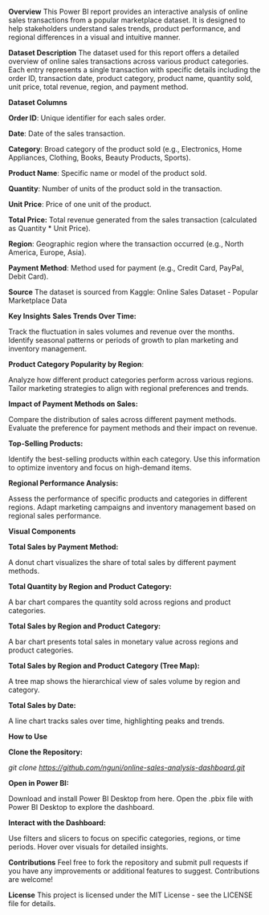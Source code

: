 **Overview**
This Power BI report provides an interactive analysis of online sales transactions from a popular marketplace dataset. It is designed to help stakeholders understand sales trends, product performance, and regional differences in a visual and intuitive manner.

**Dataset Description**
The dataset used for this report offers a detailed overview of online sales transactions across various product categories. Each entry represents a single transaction with specific details including the order ID, transaction date, product category, product name, quantity sold, unit price, total revenue, region, and payment method.

**Dataset Columns**

**Order ID**: Unique identifier for each sales order.

**Date**: Date of the sales transaction.

**Category**: Broad category of the product sold (e.g., Electronics, Home Appliances, Clothing, Books, Beauty Products, Sports).

**Product Name**: Specific name or model of the product sold.

**Quantity**: Number of units of the product sold in the transaction.

**Unit Price**: Price of one unit of the product.

**Total Price:** Total revenue generated from the sales transaction (calculated as Quantity * Unit Price).

**Region**: Geographic region where the transaction occurred (e.g., North America, Europe, Asia).

**Payment Method**: Method used for payment (e.g., Credit Card, PayPal, Debit Card).

**Source**
The dataset is sourced from Kaggle: Online Sales Dataset - Popular Marketplace Data

**Key Insights**
**Sales Trends Over Time:**

Track the fluctuation in sales volumes and revenue over the months.
Identify seasonal patterns or periods of growth to plan marketing and inventory management.

**Product Category Popularity by Region**:

Analyze how different product categories perform across various regions.
Tailor marketing strategies to align with regional preferences and trends.

**Impact of Payment Methods on Sales:**

Compare the distribution of sales across different payment methods.
Evaluate the preference for payment methods and their impact on revenue.

**Top-Selling Products:**

Identify the best-selling products within each category.
Use this information to optimize inventory and focus on high-demand items.

**Regional Performance Analysis:**

Assess the performance of specific products and categories in different regions.
Adapt marketing campaigns and inventory management based on regional sales performance.

**Visual Components**

**Total Sales by Payment Method:**

A donut chart visualizes the share of total sales by different payment methods.

**Total Quantity by Region and Product Category:**

A bar chart compares the quantity sold across regions and product categories.

**Total Sales by Region and Product Category:**

A bar chart presents total sales in monetary value across regions and product categories.

**Total Sales by Region and Product Category (Tree Map):**

A tree map shows the hierarchical view of sales volume by region and category.

**Total Sales by Date:**

A line chart tracks sales over time, highlighting peaks and trends.


**How to Use**

**Clone the Repository:**

_git clone https://github.com/nguni/online-sales-analysis-dashboard.git_

**Open in Power BI:**

Download and install Power BI Desktop from here.
Open the .pbix file with Power BI Desktop to explore the dashboard.

**Interact with the Dashboard:**

Use filters and slicers to focus on specific categories, regions, or time periods.
Hover over visuals for detailed insights.

**Contributions**
Feel free to fork the repository and submit pull requests if you have any improvements or additional features to suggest. Contributions are welcome!

**License**
This project is licensed under the MIT License - see the LICENSE file for details.

